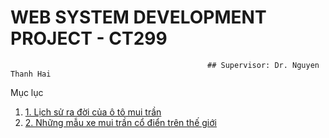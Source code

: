   # WEB SYSTEM DEVELOPMENT PROJECT - CT299

                                                ## Supervisor: Dr. Nguyen Thanh Hai

<div class="widget-toc">
	<div class="toc-title">
		<div class="toc_title_inside">Mục lục</div>
		<div class="toc_title_inside toc_close"></div>
	</div>
	<ol>
		<li><a href="#1.+Lịch+sử+ra+đời+của+ô+tô+mui+trần">1. Lịch sử ra đời của ô tô mui trần</a></li>
		<li><a href="#2.+Những+mẫu+xe+mui+trần+cổ+điển+trên+thế+giới">2. Những mẫu xe mui trần cổ điển trên thế giới</a></li>
	</ol>
</div>
